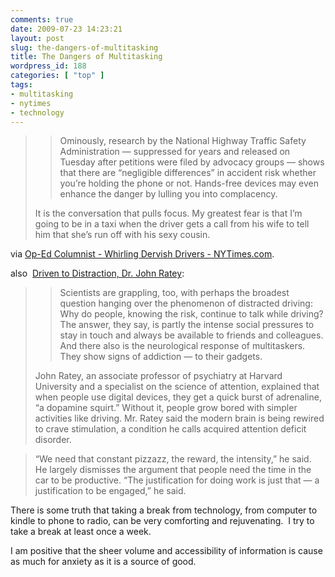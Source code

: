 ```yaml
---
comments: true
date: 2009-07-23 14:23:21
layout: post
slug: the-dangers-of-multitasking
title: The Dangers of Multitasking
wordpress_id: 188
categories: [ "top" ]
tags:
- multitasking
- nytimes
- technology
---
```


> > Ominously, research by the National Highway Traffic Safety Administration — suppressed for years and released on Tuesday after petitions were filed by advocacy groups — shows that there are “negligible differences” in accident risk whether you’re holding the phone or not. Hands-free devices may even enhance the danger by lulling you into complacency.
> 
> It is the conversation that pulls focus. My greatest fear is that I’m going to be in a taxi when the driver gets a call from his wife to tell him that she’s run off with his sexy cousin.


via [Op-Ed Columnist - Whirling Dervish Drivers - NYTimes.com](http://www.nytimes.com/2009/07/22/opinion/22dowd.html?em).

also  [Driven to Distraction, Dr. John Ratey](http://www.nytimes.com/2009/07/19/technology/19distracted.html?pagewanted=print):


> > Scientists are grappling, too, with perhaps the broadest question hanging over the phenomenon of distracted driving: Why do people, knowing the risk, continue to talk while driving? The answer, they say, is partly the intense social pressures to stay in touch and always be available to friends and colleagues. And there also is the neurological response of multitaskers. They show signs of addiction — to their gadgets.
> 
> John Ratey, an associate professor of psychiatry at Harvard University and a specialist on the science of attention, explained that when people use digital devices, they get a quick burst of adrenaline, “a dopamine squirt.” Without it, people grow bored with simpler activities like driving. Mr. Ratey said the modern brain is being rewired to crave stimulation, a condition he calls acquired attention deficit disorder.




> “We need that constant pizzazz, the reward, the intensity,” he said. He largely dismisses the argument that people need the time in the car to be productive. “The justification for doing work is just that — a justification to be engaged,” he said.


There is some truth that taking a break from technology, from computer to kindle to phone to radio, can be very comforting and rejuvenating.  I try to take a break at least once a week.

I am positive that the sheer volume and accessibility of information is cause as much for anxiety as it is a source of good.
